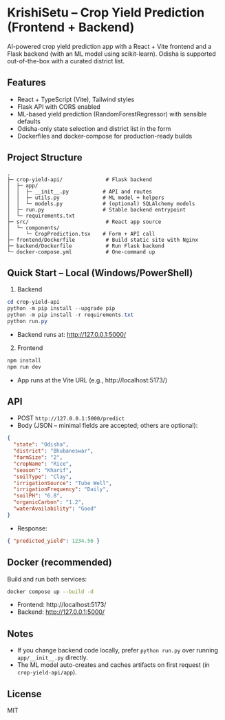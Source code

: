 # KrishiSetu – Crop Yield Prediction (Frontend + Backend)

AI-powered crop yield prediction app with a React + Vite frontend and a Flask backend (with an ML model using scikit-learn). Odisha is supported out-of-the-box with a curated district list.

## Features
- React + TypeScript (Vite), Tailwind styles
- Flask API with CORS enabled
- ML-based yield prediction (RandomForestRegressor) with sensible defaults
- Odisha-only state selection and district list in the form
- Dockerfiles and docker-compose for production-ready builds

## Project Structure
```
.
├─ crop-yield-api/              # Flask backend
│  ├─ app/
│  │  ├─ __init__.py           # API and routes
│  │  ├─ utils.py              # ML model + helpers
│  │  └─ models.py             # (optional) SQLAlchemy models
│  ├─ run.py                   # Stable backend entrypoint
│  └─ requirements.txt
├─ src/                         # React app source
│  └─ components/
│     └─ CropPrediction.tsx    # Form + API call
├─ frontend/Dockerfile          # Build static site with Nginx
├─ backend/Dockerfile           # Run Flask backend
└─ docker-compose.yml           # One-command up
```

## Quick Start – Local (Windows/PowerShell)
1) Backend
```powershell
cd crop-yield-api
python -m pip install --upgrade pip
python -m pip install -r requirements.txt
python run.py
```
- Backend runs at: http://127.0.0.1:5000/

2) Frontend
```powershell
npm install
npm run dev
```
- App runs at the Vite URL (e.g., http://localhost:5173/)

## API
- POST `http://127.0.0.1:5000/predict`
- Body (JSON – minimal fields are accepted; others are optional):
```json
{
  "state": "Odisha",
  "district": "Bhubaneswar",
  "farmSize": "2",
  "cropName": "Rice",
  "season": "Kharif",
  "soilType": "Clay",
  "irrigationSource": "Tube Well",
  "irrigationFrequency": "Daily",
  "soilPH": "6.8",
  "organicCarbon": "1.2",
  "waterAvailability": "Good"
}
```
- Response:
```json
{ "predicted_yield": 1234.56 }
```

## Docker (recommended)
Build and run both services:
```bash
docker compose up --build -d
```
- Frontend: http://localhost:5173/
- Backend:  http://127.0.0.1:5000/

## Notes
- If you change backend code locally, prefer `python run.py` over running `app/__init__.py` directly.
- The ML model auto-creates and caches artifacts on first request (in `crop-yield-api/app`).

## License
MIT
